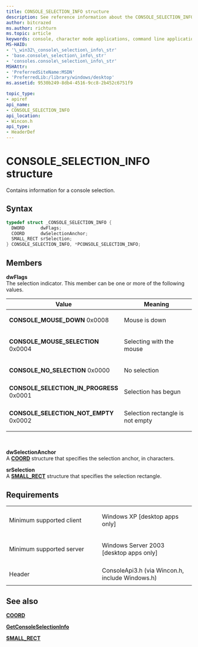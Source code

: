 ```yaml
---
title: CONSOLE_SELECTION_INFO structure
description: See reference information about the CONSOLE_SELECTION_INFO structure, which contains information for a console selection.
author: bitcrazed
ms.author: richturn
ms.topic: article
keywords: console, character mode applications, command line applications, terminal applications, console api
MS-HAID:
- '\_win32\_console\_selection\_info\_str'
- 'base.console\_selection\_info\_str'
- 'consoles.console\_selection\_info\_str'
MSHAttr:
- 'PreferredSiteName:MSDN'
- 'PreferredLib:/library/windows/desktop'
ms.assetid: 9530b249-8db4-4516-9cc8-2b452c6751f9

topic_type:
- apiref
api_name:
- CONSOLE_SELECTION_INFO
api_location:
- Wincon.h
api_type:
- HeaderDef
---
```


# CONSOLE\_SELECTION\_INFO structure


Contains information for a console selection.

Syntax
------

```C
typedef struct _CONSOLE_SELECTION_INFO {
  DWORD      dwFlags;
  COORD      dwSelectionAnchor;
  SMALL_RECT srSelection;
} CONSOLE_SELECTION_INFO, *PCONSOLE_SELECTION_INFO;
```

Members
-------

**dwFlags**  
The selection indicator. This member can be one or more of the following values.

<table>
<colgroup>
<col width="50%" />
<col width="50%" />
</colgroup>
<thead>
<tr class="header">
<th>Value</th>
<th>Meaning</th>
</tr>
</thead>
<tbody>
<tr class="odd">
<td><span id="CONSOLE_MOUSE_DOWN"></span><span id="console_mouse_down"></span>
<strong>CONSOLE_MOUSE_DOWN</strong>
0x0008</td>
<td><p>Mouse is down</p></td>
</tr>
<tr class="even">
<td><span id="CONSOLE_MOUSE_SELECTION"></span><span id="console_mouse_selection"></span>
<strong>CONSOLE_MOUSE_SELECTION</strong>
0x0004</td>
<td><p>Selecting with the mouse</p></td>
</tr>
<tr class="odd">
<td><span id="CONSOLE_NO_SELECTION"></span><span id="console_no_selection"></span>
<strong>CONSOLE_NO_SELECTION</strong>
0x0000</td>
<td><p>No selection</p></td>
</tr>
<tr class="even">
<td><span id="CONSOLE_SELECTION_IN_PROGRESS"></span><span id="console_selection_in_progress"></span>
<strong>CONSOLE_SELECTION_IN_PROGRESS</strong>
0x0001</td>
<td><p>Selection has begun</p></td>
</tr>
<tr class="odd">
<td><span id="CONSOLE_SELECTION_NOT_EMPTY"></span><span id="console_selection_not_empty"></span>
<strong>CONSOLE_SELECTION_NOT_EMPTY</strong>
0x0002</td>
<td><p>Selection rectangle is not empty</p></td>
</tr>
<tr class="even">
</tr>
<tr class="odd">
</tr>
<tr class="even">
</tr>
</tbody>
</table>

 

**dwSelectionAnchor**  
A [**COORD**](coord-str.md) structure that specifies the selection anchor, in characters.

**srSelection**  
A [**SMALL\_RECT**](small-rect-str.md) structure that specifies the selection rectangle.

Requirements
------------

<table>
<colgroup>
<col width="50%" />
<col width="50%" />
</colgroup>
<tbody>
<tr class="odd">
<td><p>Minimum supported client</p></td>
<td><p>Windows XP [desktop apps only]</p></td>
</tr>
<tr class="even">
<td><p>Minimum supported server</p></td>
<td><p>Windows Server 2003 [desktop apps only]</p></td>
</tr>
<tr class="odd">
<td><p>Header</p></td>
<td>ConsoleApi3.h (via Wincon.h, include Windows.h)</td>
</tr>
</tbody>
</table>

## <span id="see_also"></span>See also


[**COORD**](coord-str.md)

[**GetConsoleSelectionInfo**](getconsoleselectioninfo.md)

[**SMALL\_RECT**](small-rect-str.md)

 

 




